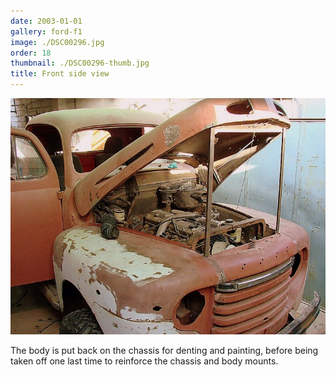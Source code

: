 ```yaml
---
date: 2003-01-01
gallery: ford-f1
image: ./DSC00296.jpg
order: 18
thumbnail: ./DSC00296-thumb.jpg
title: Front side view
---
```


![Front side view](./DSC00296.jpg)

The body is put back on the chassis for denting and painting, before being taken off one last time to reinforce the chassis and body mounts.